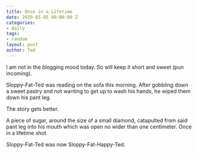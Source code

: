 ```yaml
---
title: Once in a Lifetime
date: 2020-05-05 00:00:00 Z
categories:
- daily
tags:
- random
layout: post
author: Ted
---
```


I am not in the blogging mood today. So will keep it short and sweet (pun incoming).

Sloppy-Fat-Ted was reading on the sofa this morning. After gobbling down a sweet pastry and not wanting to get up to wash his hands, he wiped them down his pant leg.

The story gets better.

A piece of sugar, around the size of a small diamond, catapulted from said pant leg into his mouth which was open no wider than one centimeter. Once in a lifetime shot.

Sloppy-Fat-Ted was now Sloppy-Fat-Happy-Ted.
